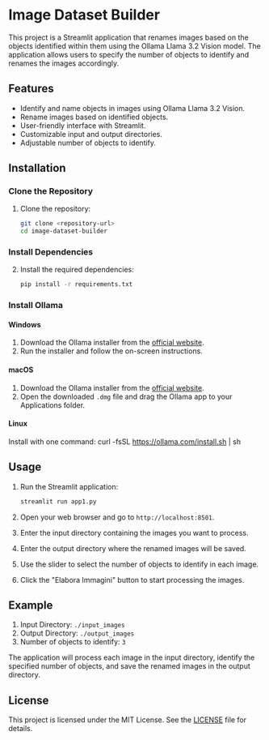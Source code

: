 # Image Dataset Builder

This project is a Streamlit application that renames images based on the objects identified within them using the Ollama Llama 3.2 Vision model. The application allows users to specify the number of objects to identify and renames the images accordingly.

## Features

- Identify and name objects in images using Ollama Llama 3.2 Vision.
- Rename images based on identified objects.
- User-friendly interface with Streamlit.
- Customizable input and output directories.
- Adjustable number of objects to identify.

## Installation

### Clone the Repository

1. Clone the repository:
    ```bash
    git clone <repository-url>
    cd image-dataset-builder
    ```

### Install Dependencies

2. Install the required dependencies:
    ```bash
    pip install -r requirements.txt
    ```

### Install Ollama

#### Windows

1. Download the Ollama installer from the [official website](https://ollama.com/download).
2. Run the installer and follow the on-screen instructions.

#### macOS

1. Download the Ollama installer from the [official website](https://ollama.com/download).
2. Open the downloaded `.dmg` file and drag the Ollama app to your Applications folder.

#### Linux

Install with one command:
curl -fsSL https://ollama.com/install.sh | sh

## Usage

1. Run the Streamlit application:
    ```bash
    streamlit run app1.py
    ```

2. Open your web browser and go to `http://localhost:8501`.

3. Enter the input directory containing the images you want to process.

4. Enter the output directory where the renamed images will be saved.

5. Use the slider to select the number of objects to identify in each image.

6. Click the "Elabora Immagini" button to start processing the images.

## Example

1. Input Directory: `./input_images`
2. Output Directory: `./output_images`
3. Number of objects to identify: `3`

The application will process each image in the input directory, identify the specified number of objects, and save the renamed images in the output directory.

## License

This project is licensed under the MIT License. See the [LICENSE](LICENSE) file for details.
